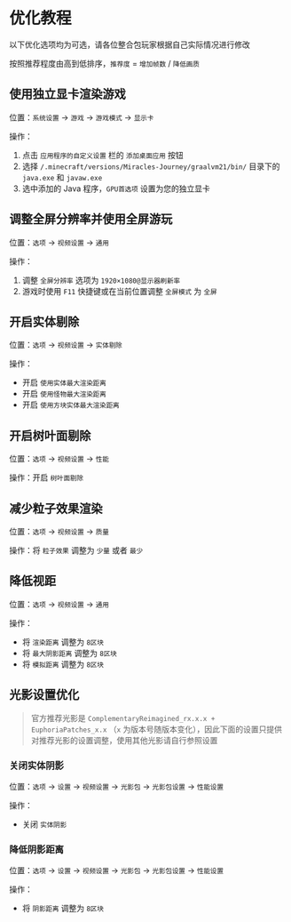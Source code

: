 # 优化教程

以下优化选项均为可选，请各位整合包玩家根据自己实际情况进行修改

按照推荐程度由高到低排序，`推荐度` = `增加帧数` / `降低画质`

## 使用独立显卡渲染游戏

位置：`系统设置` -> `游戏` -> `游戏模式` -> `显示卡`

操作：

1. 点击 `应用程序的自定义设置` 栏的 `添加桌面应用` 按钮
2. 选择 `/.minecraft/versions/Miracles-Journey/graalvm21/bin/` 目录下的 `java.exe` 和 `javaw.exe`
3. 选中添加的 Java 程序，`GPU首选项` 设置为您的独立显卡

## 调整全屏分辨率并使用全屏游玩

位置：`选项` -> `视频设置` -> `通用`

操作：

1. 调整 `全屏分辨率` 选项为 `1920×1080@显示器刷新率`
2. 游戏时使用 `F11` 快捷键或在当前位置调整 `全屏模式` 为 `全屏`

## 开启实体剔除

位置：`选项` -> `视频设置` -> `实体剔除`

操作：

- 开启 `使用实体最大渲染距离`
- 开启 `使用怪物最大渲染距离`
- 开启 `使用方块实体最大渲染距离`

## 开启树叶面剔除

位置：`选项` -> `视频设置` -> `性能`

操作：开启 `树叶面剔除`

## 减少粒子效果渲染

位置：`选项` -> `视频设置` -> `质量`

操作：将 `粒子效果` 调整为 `少量` 或者 `最少`

## 降低视距

位置：`选项` -> `视频设置` -> `通用`

操作：

- 将 `渲染距离` 调整为 `8区块`
- 将 `最大阴影距离` 调整为 `8区块`
- 将 `模拟距离` 调整为 `8区块`

## 光影设置优化

> 官方推荐光影是 `ComplementaryReimagined_rx.x.x + EuphoriaPatches_x.x` （`x` 为版本号随版本变化），因此下面的设置只提供对推荐光影的设置调整，使用其他光影请自行参照设置

### 关闭实体阴影

位置：`选项` -> `设置` -> `视频设置` -> `光影包` -> `光影包设置` -> `性能设置`

操作：

- 关闭 `实体阴影`

### 降低阴影距离

位置：`选项` -> `设置` -> `视频设置` -> `光影包` -> `光影包设置` -> `性能设置`

操作：

- 将 `阴影距离` 调整为 `8区块`
